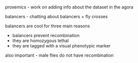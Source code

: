 proxemics - work on adding info about the dataset in the agora

balancers - chatting about balancers + fly crosses

balancers are cool for three main reasons
- balancers prevent recombination
- they are homozygous lethal
- they are tagged with a visual phenotypic marker

also important - male flies do not have recombination